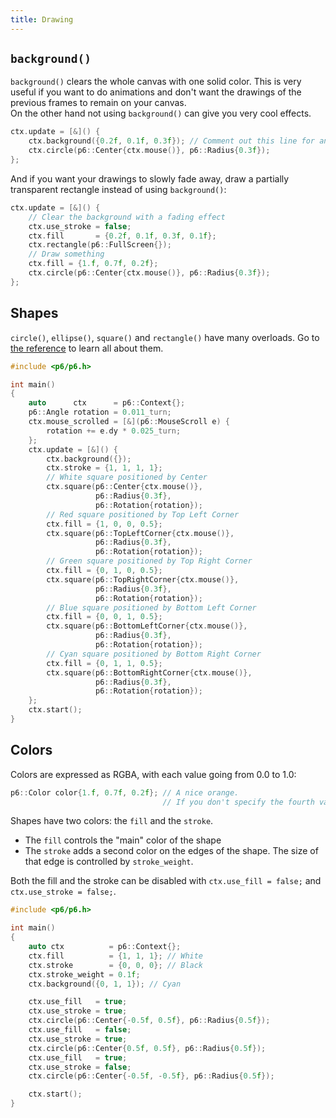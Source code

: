```yaml
---
title: Drawing
---
```


## `background()`

`background()` clears the whole canvas with one solid color. This is very useful if you want to do animations and don't want the drawings of the previous frames to remain on your canvas.<br/>
On the other hand not using `background()` can give you very cool effects.

```cpp
ctx.update = [&]() {
    ctx.background({0.2f, 0.1f, 0.3f}); // Comment out this line for an interesting effect
    ctx.circle(p6::Center{ctx.mouse()}, p6::Radius{0.3f});
};
```

And if you want your drawings to slowly fade away, draw a partially transparent rectangle instead of using `background()`:

```cpp
ctx.update = [&]() {
    // Clear the background with a fading effect
    ctx.use_stroke = false;
    ctx.fill       = {0.2f, 0.1f, 0.3f, 0.1f};
    ctx.rectangle(p6::FullScreen{});
    // Draw something
    ctx.fill = {1.f, 0.7f, 0.2f};
    ctx.circle(p6::Center{ctx.mouse()}, p6::Radius{0.3f});
};
```

## Shapes

`circle()`, `ellipse()`, `square()` and `rectangle()` have many overloads. Go to [the reference](../reference/drawing) to learn all about them.

```cpp
#include <p6/p6.h>

int main()
{
    auto      ctx      = p6::Context{};
    p6::Angle rotation = 0.011_turn;
    ctx.mouse_scrolled = [&](p6::MouseScroll e) {
        rotation += e.dy * 0.025_turn;
    };
    ctx.update = [&]() {
        ctx.background({});
        ctx.stroke = {1, 1, 1, 1};
        // White square positioned by Center
        ctx.square(p6::Center{ctx.mouse()},
                   p6::Radius{0.3f},
                   p6::Rotation{rotation});
        // Red square positioned by Top Left Corner
        ctx.fill = {1, 0, 0, 0.5};
        ctx.square(p6::TopLeftCorner{ctx.mouse()},
                   p6::Radius{0.3f},
                   p6::Rotation{rotation});
        // Green square positioned by Top Right Corner
        ctx.fill = {0, 1, 0, 0.5};
        ctx.square(p6::TopRightCorner{ctx.mouse()},
                   p6::Radius{0.3f},
                   p6::Rotation{rotation});
        // Blue square positioned by Bottom Left Corner
        ctx.fill = {0, 0, 1, 0.5};
        ctx.square(p6::BottomLeftCorner{ctx.mouse()},
                   p6::Radius{0.3f},
                   p6::Rotation{rotation});
        // Cyan square positioned by Bottom Right Corner
        ctx.fill = {0, 1, 1, 0.5};
        ctx.square(p6::BottomRightCorner{ctx.mouse()},
                   p6::Radius{0.3f},
                   p6::Rotation{rotation});
    };
    ctx.start();
}
```

## Colors

Colors are expressed as RGBA, with each value going from 0.0 to 1.0:

```cpp
p6::Color color{1.f, 0.7f, 0.2f}; // A nice orange.
                                  // If you don't specify the fourth value (alpha, the opacity) it will be defaulted to 1.0
```

Shapes have two colors: the `fill` and the `stroke`.
- The `fill` controls the "main" color of the shape
- The `stroke` adds a second color on the edges of the shape. The size of that edge is controlled by `stroke_weight`.

Both the fill and the stroke can be disabled with `ctx.use_fill = false;` and `ctx.use_stroke = false;`.

```cpp
#include <p6/p6.h>

int main()
{
    auto ctx          = p6::Context{};
    ctx.fill          = {1, 1, 1}; // White
    ctx.stroke        = {0, 0, 0}; // Black
    ctx.stroke_weight = 0.1f;
    ctx.background({0, 1, 1}); // Cyan

    ctx.use_fill   = true;
    ctx.use_stroke = true;
    ctx.circle(p6::Center{-0.5f, 0.5f}, p6::Radius{0.5f});
    ctx.use_fill   = false;
    ctx.use_stroke = true;
    ctx.circle(p6::Center{0.5f, 0.5f}, p6::Radius{0.5f});
    ctx.use_fill   = true;
    ctx.use_stroke = false;
    ctx.circle(p6::Center{-0.5f, -0.5f}, p6::Radius{0.5f});

    ctx.start();
}
```